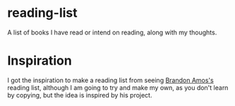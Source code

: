 # reading-list
A list of books I have read or intend on reading, along with my thoughts.

# Inspiration

I got the inspiration to make a reading list from seeing [Brandon Amos's](https://github.com/bamos) reading list, although I am going to try and make my own, as you don't learn by copying, but the idea is inspired by his project.
